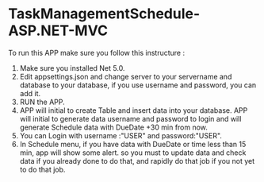 # TaskManagementSchedule-ASP.NET-MVC

To run this APP make sure you follow this instructure : 

1. Make sure you installed Net 5.0.
2. Edit appsettings.json and change server to your servername and database to your database, if you use username and password, you can add it.
3. RUN the APP.
4. APP will initial to create Table and insert data into your database. APP will initial to generate data username and password to login and will generate Schedule data with DueDate +30 min from now.
5. You can Login with username :"USER" and password:"USER".
6. In Schedule menu, if you have data with DueDate or time less than 15 min, app will show some alert. so you must to update data and check data if you already done to do that, and rapidly do that job if you not yet to do that job. 
